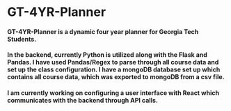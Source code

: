 # GT-4YR-Planner

#### GT-4YR-Planner is a dynamic four year planner for Georgia Tech Students.

#### In the backend, currently Python is utilized along with the Flask and Pandas. I have used Pandas/Regex to parse through all course data and set up the class configuration. I have a mongoDB database set up which contains all course data, which was exported to mongoDB from a csv file. 

#### I am currently working on configuring a user interface with React which communicates with the backend through API calls.

